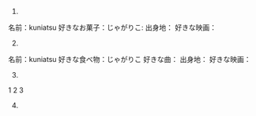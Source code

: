 1.
名前：kuniatsu
好きなお菓子：じゃがりこ:
出身地：
好きな映画：



2.
名前：kuniatsu
好きな食べ物：じゃがりこ
好きな曲：
出身地：
好きな映画：


3.

1
2
3


4.









